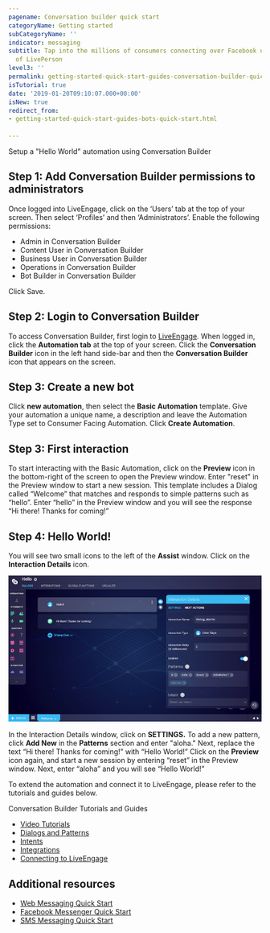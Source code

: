 ```yaml
---
pagename: Conversation builder quick start
categoryName: Getting started
subCategoryName: ''
indicator: messaging
subtitle: Tap into the millions of consumers connecting over Facebook using the power
  of LivePerson
level3: ''
permalink: getting-started-quick-start-guides-conversation-builder-quick-start.html
isTutorial: true
date: '2019-01-20T09:10:07.000+00:00'
isNew: true
redirect_from:
- getting-started-quick-start-guides-bots-quick-start.html

---
```

Setup a "Hello World" automation using Conversation Builder

## Step 1: Add Conversation Builder permissions to administrators

Once logged into LiveEngage, click on the ‘Users’ tab at the top of your screen. Then select ‘Profiles’ and then ‘Administrators’. Enable the following permissions:

* Admin in Conversation Builder
* Content User in Conversation Builder
* Business User in Conversation Builder
* Operations in Conversation Builder
* Bot Builder in Conversation Builder

Click Save.

## Step 2: Login to Conversation Builder

To access Conversation Builder, first login to [LiveEngage](https://authentication.liveperson.net/). When logged in, click the **Automation tab** at the top of your screen. Click the **Conversation Builder** icon in the left hand side-bar and then the **Conversation Builder** icon that appears on the screen.

## Step 3: Create a new bot

Click **new automation**, then select the **Basic Automation** template. Give your automation a unique name, a description and leave the Automation Type set to Consumer Facing Automation. Click **Create Automation**.

## Step 3: First interaction

To start interacting with the Basic Automation, click on the **Preview** icon in the bottom-right of the screen to open the Preview window. Enter "reset" in the Preview window to start a new session. This template includes a Dialog called “Welcome” that matches and responds to simple patterns such as “hello”. Enter “hello” in the Preview window and you will see the response “Hi there! Thanks for coming!”

## Step 4: Hello World!

You will see two small icons to the left of the **Assist** window.  Click on the **Interaction Details** icon.

![image alt text](img/helloWorld.png)

In the Interaction Details window, click on **SETTINGS.** To add a new pattern, click **Add New** in the **Patterns** section and enter "aloha." Next, replace the text “Hi there! Thanks for coming!” with “Hello World!” Click on the **Preview** icon again, and start a new session by entering “reset” in the Preview window. Next, enter “aloha” and you will see “Hello World!”

To extend the automation and connect it to LiveEngage, please refer to the tutorials and guides below.

Conversation Builder Tutorials and Guides

* [Video Tutorials](https://developers.liveperson.com/conversation-builder-getting-started-0-video-tutorials.html)
* [Dialogs and Patterns](https://developers.liveperson.com/conversation-builder-getting-started-1-dialogs-and-patterns.html)
* [Intents](https://developers.liveperson.com/conversation-builder-getting-started-2-intents.html)
* [Integrations](https://developers.liveperson.com/conversation-builder-getting-started-3-integrations.html)
* [Connecting to LiveEngage](https://developers.liveperson.com/conversation-builder-getting-started-4-connect-to-liveengage.html)

## Additional resources

* [Web Messaging Quick Start](https://knowledge.liveperson.com/getting-started-quick-start-guides-messaging-quick-start.html)
* [Facebook Messenger Quick Start](https://knowledge.liveperson.com/getting-started-quick-start-guides-facebook-messenger-quick-start.html)
* [SMS Messaging Quick Start](https://knowledge.liveperson.com/getting-started-quick-start-guides-twilio-sms-quick-start.html)